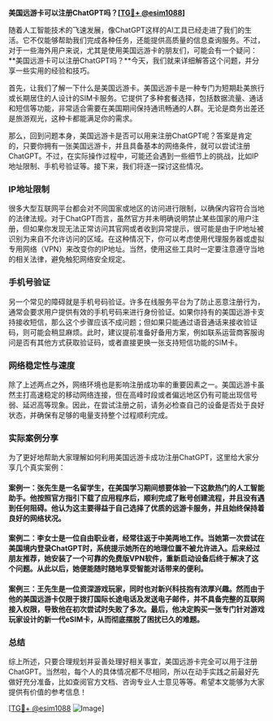 **美国远游卡可以注册ChatGPT吗？[[TG💪+ @esim1088](https://t.me/s/esim1088)]**

随着人工智能技术的飞速发展，像ChatGPT这样的AI工具已经走进了我们的生活。它不仅能够帮助我们完成各种任务，还能提供高质量的信息查询服务。不过，对于一些海外用户来说，尤其是使用美国远游卡的朋友们，可能会有一个疑问：**美国远游卡可以注册ChatGPT吗？**今天，我们就来详细解答这个问题，并分享一些实用的经验和技巧。

首先，让我们了解一下什么是美国远游卡。美国远游卡是一种专门为短期赴美旅行或长期居住的人设计的SIM卡服务。它提供了多种套餐选择，包括数据流量、通话和短信等功能，非常适合需要在美国期间保持通讯畅通的人群。无论是商务出差还是旅游观光，这种卡都能满足你的需求。

那么，回到问题本身，美国远游卡是否可以用来注册ChatGPT呢？答案是肯定的，只要你拥有一张美国远游卡，并且具备基本的网络条件，就可以尝试注册ChatGPT。不过，在实际操作过程中，可能还会遇到一些细节上的挑战，比如IP地址限制、手机号验证等。接下来，我们将逐一探讨这些情况。

### IP地址限制

很多大型互联网平台都会对不同国家或地区的访问进行限制，以确保内容符合当地的法律法规。对于ChatGPT而言，虽然官方并未明确说明禁止某些国家的用户注册，但如果你发现无法正常访问其官网或者收到异常提示，很可能是由于IP地址被识别为来自不允许访问的区域。在这种情况下，你可以考虑使用代理服务器或虚拟专用网络（VPN）来改变你的IP地址。当然，使用这些工具时一定要注意遵守当地的相关法律，避免触犯网络安全规定。

### 手机号验证

另一个常见的障碍就是手机号码验证。许多在线服务平台为了防止恶意注册行为，通常会要求用户提供有效的手机号码来进行身份验证。如果你持有的美国远游卡支持接收短信，那么这个步骤应该不成问题；但如果只能通过语音通话来接收验证码，则可能会稍显麻烦。此时，建议提前准备好备用方案，例如联系运营商客服询问是否有其他方式获取验证码，或者直接更换一张支持短信功能的SIM卡。

### 网络稳定性与速度

除了上述两点之外，网络环境也是影响注册成功率的重要因素之一。美国远游卡虽然主打高速稳定的移动网络连接，但在高峰时段或者偏远地区仍有可能出现信号弱、延迟高等现象。因此，在尝试注册之前，请务必检查自己的设备是否处于良好状态，并确保有足够的电量支持整个过程顺利完成。

### 实际案例分享

为了更好地帮助大家理解如何利用美国远游卡成功注册ChatGPT，这里给大家分享几个真实案例：

#### 案例一：张先生是一名留学生，在美国学习期间想要体验一下这款热门的人工智能助手。他按照官方指引下载了应用程序后，顺利完成了账号创建流程，并且没有遇到任何阻碍。他认为这主要得益于自己选择了优质的远游卡服务，并且始终保持着良好的网络状况。

#### 案例二：李女士是一位自由职业者，经常往返于中美两地工作。当她第一次尝试在美国境内登录ChatGPT时，系统提示她所在的地理位置不被允许进入。后来经过朋友推荐，她安装了一个可靠的免费版VPN软件，重新启动设备后终于解决了这个问题。从此以后，她便能随时随地享受智能对话带来的便利。

#### 案例三：王先生是一位资深游戏玩家，同时也对新兴科技抱有浓厚兴趣。然而由于他的美国远游卡仅限于拨打国际长途电话及发送电子邮件，并不具备完整的互联网接入权限，导致他在初次尝试时失败了多次。最后，他决定购买一张专门针对游戏玩家设计的新一代eSIM卡，从而彻底摆脱了困扰已久的难题。

### 总结

综上所述，只要合理规划并妥善处理好相关事宜，美国远游卡完全可以用于注册ChatGPT。当然啦，每个人的具体情况都不尽相同，所以在动手实践之前最好先做好充分准备，比如查阅官方文档、咨询专业人士意见等等。希望本文能够为大家提供有价值的参考信息！

[[TG💪+ @esim1088](https://t.me/s/esim1088) ![Image](https://i.postimg.cc/4NQfJmqS/Snipaste-2025-05-13-00-14-12.png)]